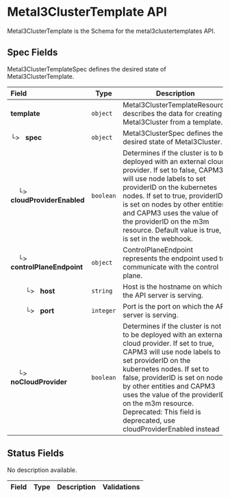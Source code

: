 # Metal3ClusterTemplate API

Metal3ClusterTemplate is the Schema for the metal3clustertemplates API.

## Spec Fields

Metal3ClusterTemplateSpec defines the desired state of Metal3ClusterTemplate.

| Field | Type | Description | Validations |
|:---|---|---|---|
|  **template** | `object` | Metal3ClusterTemplateResource describes the data for creating a Metal3Cluster from a template. | N/A |
| └>&nbsp;&nbsp; **spec** | `object` | Metal3ClusterSpec defines the desired state of Metal3Cluster. | N/A |
| &nbsp;&nbsp;&nbsp;&nbsp;└>&nbsp;&nbsp; **cloudProviderEnabled** | `boolean` | Determines if the cluster is to be deployed with an external cloud provider. If set to false, CAPM3 will use node labels to set providerID on the kubernetes nodes. If set to true, providerID is set on nodes by other entities and CAPM3 uses the value of the providerID on the m3m resource. Default value is true, it is set in the webhook. | N/A |
| &nbsp;&nbsp;&nbsp;&nbsp;└>&nbsp;&nbsp; **controlPlaneEndpoint** | `object` | ControlPlaneEndpoint represents the endpoint used to communicate with the control plane. | N/A |
| &nbsp;&nbsp;&nbsp;&nbsp;&nbsp;&nbsp;&nbsp;&nbsp;└>&nbsp;&nbsp; **host** | `string` | Host is the hostname on which the API server is serving. | N/A |
| &nbsp;&nbsp;&nbsp;&nbsp;&nbsp;&nbsp;&nbsp;&nbsp;└>&nbsp;&nbsp; **port** | `integer` | Port is the port on which the API server is serving. | N/A |
| &nbsp;&nbsp;&nbsp;&nbsp;└>&nbsp;&nbsp; **noCloudProvider** | `boolean` | Determines if the cluster is not to be deployed with an external cloud provider. If set to true, CAPM3 will use node labels to set providerID on the kubernetes nodes. If set to false, providerID is set on nodes by other entities and CAPM3 uses the value of the providerID on the m3m resource. Deprecated: This field is deprecated, use cloudProviderEnabled instead | N/A |
## Status Fields

No description available.

| Field | Type | Description | Validations |
|:---|---|---|---|
